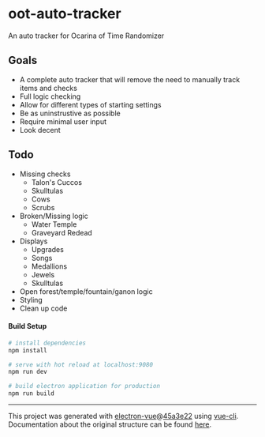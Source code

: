 # oot-auto-tracker

An auto tracker for Ocarina of Time Randomizer

## Goals
- A complete auto tracker that will remove the need to manually track items and checks
- Full logic checking
- Allow for different types of starting settings
- Be as uninstrustive as possible
- Require minimal user input
- Look decent

## Todo
- Missing checks
  - Talon's Cuccos
  - Skulltulas
  - Cows
  - Scrubs
- Broken/Missing logic
  - Water Temple
  - Graveyard Redead
- Displays
  - Upgrades
  - Songs
  - Medallions
  - Jewels
  - Skulltulas
- Open forest/temple/fountain/ganon logic
- Styling
- Clean up code

#### Build Setup

``` bash
# install dependencies
npm install

# serve with hot reload at localhost:9080
npm run dev

# build electron application for production
npm run build


```

---

This project was generated with [electron-vue](https://github.com/SimulatedGREG/electron-vue)@[45a3e22](https://github.com/SimulatedGREG/electron-vue/tree/45a3e224e7bb8fc71909021ccfdcfec0f461f634) using [vue-cli](https://github.com/vuejs/vue-cli). Documentation about the original structure can be found [here](https://simulatedgreg.gitbooks.io/electron-vue/content/index.html).
